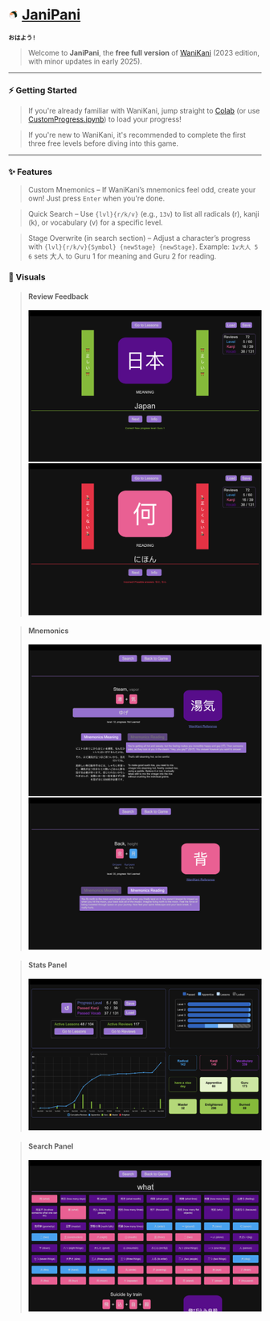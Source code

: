 
# <img src="extras/sushicat.png" alt="drawing" width="20"/> [JaniPani](https://philurame.github.io/JaniPani/)

**`おはよう!`**  
> Welcome to **JaniPani**, the **free full version** of [WaniKani](https://www.wanikani.com/) (2023 edition, with minor updates in early 2025).

---

### ⚡ Getting Started
> If you're already familiar with WaniKani, jump straight to [Colab](https://colab.research.google.com/drive/1_es3pIZ07TPzDqUxibZ9bkHt75Ny-g0K?usp=sharing) (or use [CustomProgress.ipynb](extras/CustomProgress.ipynb)) to load your progress!

> If you're new to WaniKani, it's recommended to complete the first three free levels before diving into this game.

---

### ✨ Features
> Custom Mnemonics – If WaniKani’s mnemonics feel odd, create your own! Just press `Enter` when you're done.

> Quick Search – Use `{lvl}{r/k/v}` (e.g., `13v`) to list all radicals (r), kanji (k), or vocabulary (v) for a specific level.

> Stage Overwrite (in search section) – Adjust a character’s progress with `{lvl}{r/k/v}{Symbol} {newStage} {newStage}`. Example: `1v大人 5 6` sets 大人 to Guru 1 for meaning and Guru 2 for reading.

### 🎏 Visuals

> #### Review Feedback
> ![alt text](extras/correct.png)
> ![alt text](extras/incorrect.png)

>#### Mnemonics
>![alt text](extras/mnemonics_reading.png)
>![alt text](extras/mnemonics_meaning.png)

> #### Stats Panel
> ![alt text](extras/stats.png)

>#### Search Panel
>![alt text](extras/info_search.png)
